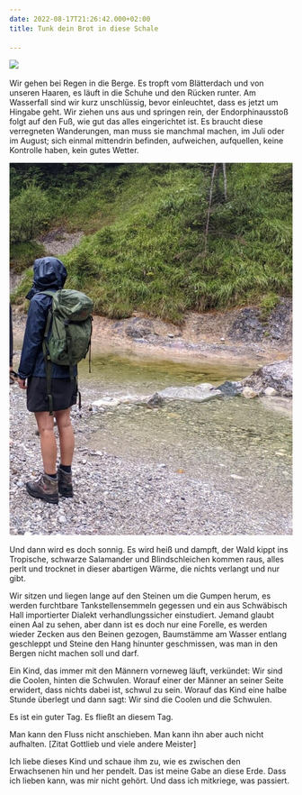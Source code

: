 ```yaml
---
date: 2022-08-17T21:26:42.000+02:00
title: Tunk dein Brot in diese Schale

---
```

![](/uploads/nass-2.jpg)

Wir gehen bei Regen in die Berge. Es tropft vom Blätterdach und von unseren Haaren, es läuft in die Schuhe und den Rücken runter. Am Wasserfall sind wir kurz unschlüssig, bevor einleuchtet, dass es jetzt um Hingabe geht. Wir ziehen uns aus und springen rein, der Endorphinausstoß folgt auf den Fuß, wie gut das alles eingerichtet ist. Es braucht diese verregneten Wanderungen, man muss sie manchmal machen, im Juli oder im August; sich einmal mittendrin befinden, aufweichen, aufquellen, keine Kontrolle haben, kein gutes Wetter.

![](/uploads/nass-3.jpg)

Und dann wird es doch sonnig. Es wird heiß und dampft, der Wald kippt ins Tropische, schwarze Salamander und Blindschleichen kommen raus, alles perlt und trocknet in dieser abartigen Wärme, die nichts verlangt und nur gibt.

Wir sitzen und liegen lange auf den Steinen um die Gumpen herum, es werden furchtbare Tankstellensemmeln gegessen und ein aus Schwäbisch Hall importierter Dialekt verhandlungssicher einstudiert. Jemand glaubt einen Aal zu sehen, aber dann ist es doch nur eine Forelle, es werden wieder Zecken aus den Beinen gezogen, Baumstämme am Wasser entlang geschleppt und Steine den Hang hinunter geschmissen, was man in den Bergen nicht machen soll und darf.

Ein Kind, das immer mit den Männern vorneweg läuft, verkündet: Wir sind die Coolen, hinten die Schwulen. Worauf einer der Männer an seiner Seite erwidert, dass nichts dabei ist, schwul zu sein. Worauf das Kind eine halbe Stunde überlegt und dann sagt: Wir sind die Coolen und die Schwulen.

Es ist ein guter Tag. Es fließt an diesem Tag.

Man kann den Fluss nicht anschieben. Man kann ihn aber auch nicht aufhalten. \[Zitat Gottlieb und viele andere Meister\]

Ich liebe dieses Kind und schaue ihm zu, wie es zwischen den Erwachsenen hin und her pendelt. Das ist meine Gabe an diese Erde. Dass ich lieben kann, was mir nicht gehört. Und dass ich mitkriege, was passiert.